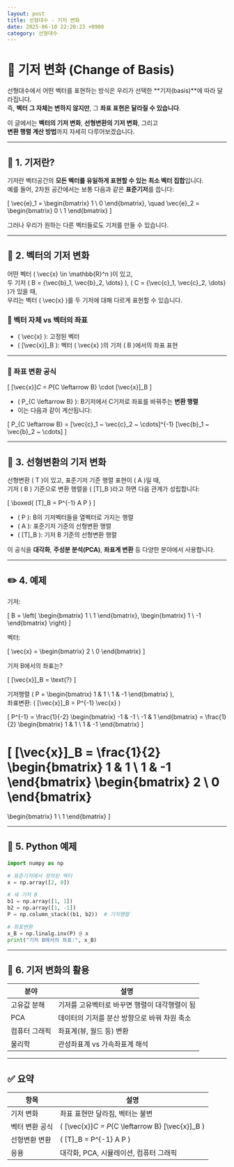 ```yaml
---
layout: post
title: 선형대수 - 기저 변화
date: 2025-06-10 22:20:23 +0900
category: 선형대수
---
```

# 🔁 기저 변화 (Change of Basis)

선형대수에서 어떤 벡터를 표현하는 방식은 우리가 선택한 **기저(basis)**에 따라 달라집니다.  
즉, **벡터 그 자체는 변하지 않지만**, 그 **좌표 표현은 달라질 수 있습니다**.

이 글에서는 **벡터의 기저 변화**, **선형변환의 기저 변화**, 그리고  
**변환 행렬 계산 방법**까지 자세히 다루어보겠습니다.

---

## 📘 1. 기저란?

기저란 벡터공간의 **모든 벡터를 유일하게 표현할 수 있는 최소 벡터 집합**입니다.  
예를 들어, 2차원 공간에서는 보통 다음과 같은 **표준기저**를 씁니다:

\[
\vec{e}_1 =
\begin{bmatrix}
1 \\
0
\end{bmatrix}, \quad
\vec{e}_2 =
\begin{bmatrix}
0 \\
1
\end{bmatrix}
\]

그러나 우리가 원하는 다른 벡터들로도 기저를 만들 수 있습니다.

---

## 🔄 2. 벡터의 기저 변화

어떤 벡터 \( \vec{x} \in \mathbb{R}^n \)이 있고,  
두 기저 \( B = \{\vec{b}_1, \vec{b}_2, \dots\} \), \( C = \{\vec{c}_1, \vec{c}_2, \dots\} \)가 있을 때,  
우리는 벡터 \( \vec{x} \)를 두 기저에 대해 다르게 표현할 수 있습니다.

### 🎯 벡터 자체 vs 벡터의 좌표

- \( \vec{x} \): 고정된 벡터
- \( [\vec{x}]_B \): 벡터 \( \vec{x} \)의 기저 \( B \)에서의 좌표 표현

---

### 🔁 좌표 변환 공식

\[
[\vec{x}]_C = P_{C \leftarrow B} \cdot [\vec{x}]_B
\]

- \( P_{C \leftarrow B} \): B기저에서 C기저로 좌표를 바꿔주는 **변환 행렬**
- 이는 다음과 같이 계산됩니다:

\[
P_{C \leftarrow B} = [\vec{c}_1 ~ \vec{c}_2 ~ \cdots]^{-1} [\vec{b}_1 ~ \vec{b}_2 ~ \cdots]
\]

---

## 🧠 3. 선형변환의 기저 변화

선형변환 \( T \)이 있고, 표준기저 기준 행렬 표현이 \( A \)일 때,  
기저 \( B \) 기준으로 변환 행렬을 \( [T]_B \)라고 하면 다음 관계가 성립합니다:

\[
\boxed{
[T]_B = P^{-1} A P
}
\]

- \( P \): B의 기저벡터들을 열벡터로 가지는 행렬
- \( A \): 표준기저 기준의 선형변환 행렬
- \( [T]_B \): 기저 B 기준의 선형변환 행렬

이 공식을 **대각화**, **주성분 분석(PCA)**, **좌표계 변환** 등 다양한 분야에서 사용합니다.

---

## ✏️ 4. 예제

기저:

\[
B = \left\{
\begin{bmatrix} 1 \\ 1 \end{bmatrix},
\begin{bmatrix} 1 \\ -1 \end{bmatrix}
\right\}
\]

벡터:

\[
\vec{x} =
\begin{bmatrix}
2 \\
0
\end{bmatrix}
\]

기저 B에서의 좌표는?

\[
[\vec{x}]_B = \text{?}
\]

기저행렬 \( P = \begin{bmatrix} 1 & 1 \\ 1 & -1 \end{bmatrix} \),  
좌표변환: \( [\vec{x}]_B = P^{-1} \vec{x} \)

\[
P^{-1} = \frac{1}{-2} \begin{bmatrix} -1 & -1 \\ -1 & 1 \end{bmatrix} =
\frac{1}{2}
\begin{bmatrix}
1 & 1 \\
1 & -1
\end{bmatrix}
\]

\[
[\vec{x}]_B = \frac{1}{2} \begin{bmatrix} 1 & 1 \\ 1 & -1 \end{bmatrix} \begin{bmatrix} 2 \\ 0 \end{bmatrix}
=
\begin{bmatrix}
1 \\
1
\end{bmatrix}
\]

---

## 🧮 5. Python 예제

```python
import numpy as np

# 표준기저에서 정의된 벡터
x = np.array([2, 0])

# 새 기저 B
b1 = np.array([1, 1])
b2 = np.array([1, -1])
P = np.column_stack((b1, b2))  # 기저행렬

# 좌표변환
x_B = np.linalg.inv(P) @ x
print("기저 B에서의 좌표:", x_B)
```

---

## 🎯 6. 기저 변화의 활용

| 분야 | 설명 |
|------|------|
| 고유값 분해 | 기저를 고유벡터로 바꾸면 행렬이 대각행렬이 됨 |
| PCA | 데이터의 기저를 분산 방향으로 바꿔 차원 축소 |
| 컴퓨터 그래픽 | 좌표계(뷰, 월드 등) 변환 |
| 물리학 | 관성좌표계 vs 가속좌표계 해석 |

---

## ✅ 요약

| 항목 | 설명 |
|------|------|
| 기저 변화 | 좌표 표현만 달라짐, 벡터는 불변 |
| 벡터 변환 공식 | \( [\vec{x}]_C = P_{C \leftarrow B} [\vec{x}]_B \) |
| 선형변환 변환 | \( [T]_B = P^{-1} A P \) |
| 응용 | 대각화, PCA, 시뮬레이션, 컴퓨터 그래픽 |